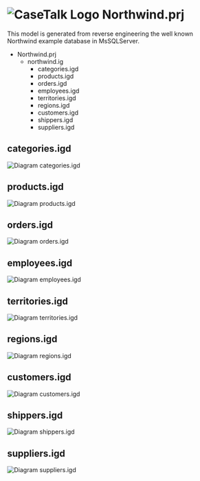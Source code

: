 # ![CaseTalk Logo](https://www.casetalk.com/templates/casetalk/favicon.ico) Northwind.prj
This model is generated from reverse engineering the well known Northwind example database in MsSQLServer.
* Northwind.prj
  * northwind.ig
    * categories.igd
    * products.igd
    * orders.igd
    * employees.igd
    * territories.igd
    * regions.igd
    * customers.igd
    * shippers.igd
    * suppliers.igd
## categories.igd
![Diagram categories.igd](categories.png)
## products.igd
![Diagram products.igd](products.png)
## orders.igd
![Diagram orders.igd](orders.png)
## employees.igd
![Diagram employees.igd](employees.png)
## territories.igd
![Diagram territories.igd](territories.png)
## regions.igd
![Diagram regions.igd](regions.png)
## customers.igd
![Diagram customers.igd](customers.png)
## shippers.igd
![Diagram shippers.igd](shippers.png)
## suppliers.igd
![Diagram suppliers.igd](suppliers.png)
